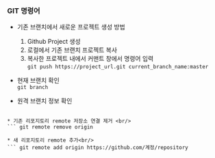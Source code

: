 ### GIT 명령어

* 기존 브랜치에서 새로운 프로젝트 생성 방법
	1. Github Project 생성
	2. 로컬에서 기존 브랜치 프로젝트 복사
	3. 복사한 프로젝트 내에서 커맨트 창에서 명령어 입력<br/>
		``` git push https://project_url.git current_branch_name:master ```
		
		
		
* 현재 브랜치 확인<br/> 
``` git branch ```

* 원격 브랜치 정보 확인<br/>
``` git remote show origin

* 기존 리포지토리 remote 저장소 연결 제거 <br/>
``` git remote remove origin

* 새 리포지토리 remote 추가<br/>
``` git remote add origin https://github.com/계정/repository

